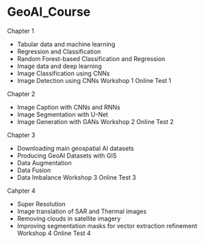 # GeoAI_Course

Chapter 1
- Tabular data and machine learning
- Regression and Classification
- Random Forest-based Classification and Regression
- Image data and deep learning
- Image Classification using CNNs
- Image Detection using CNNs
Workshop 1
Online Test 1

Chapter 2
- Image Caption with CNNs and RNNs
- Image Segmentation with U-Net
- Image Generation with GANs
Workshop 2
Online Test 2

Chapter 3
- Downloading main geospatial AI datasets
- Producing GeoAI Datasets with GIS
- Data Augmentation
- Data Fusion
- Data Imbalance
Workshop 3
Online Test 3

Cahpter 4
- Super Resolution
- Image translation of SAR and Thermal images
- Removing clouds in satellite imagery
- Improving segmentation masks for vector extraction refinement
Workshop 4
Online Test 4

